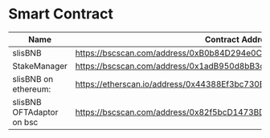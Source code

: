 # Smart Contract



<table><thead><tr><th width="289">Name</th><th>Contract Address</th></tr></thead><tbody><tr><td>slisBNB</td><td><a href="https://bscscan.com/address/0xB0b84D294e0C75A6abe60171b70edEb2EFd14A1B">https://bscscan.com/address/0xB0b84D294e0C75A6abe60171b70edEb2EFd14A1B</a></td></tr><tr><td>StakeManager</td><td><a href="https://bscscan.com/address/0x1adB950d8bB3dA4bE104211D5AB038628e477fE6">https://bscscan.com/address/0x1adB950d8bB3dA4bE104211D5AB038628e477fE6</a></td></tr><tr><td>slisBNB on ethereum:</td><td><a href="https://etherscan.io/address/0x44388Ef3bc730BDE8670a3b4831281dd7E89C584">https://etherscan.io/address/0x44388Ef3bc730BDE8670a3b4831281dd7E89C584</a></td></tr><tr><td>slisBNB OFTAdaptor on bsc </td><td><a href="https://bscscan.com/address/0x82f5bcD1473BDa5794239D01073797093a413f02">https://bscscan.com/address/0x82f5bcD1473BDa5794239D01073797093a413f02</a></td></tr></tbody></table>

